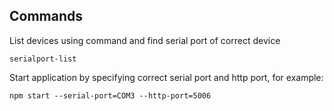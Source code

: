## Commands
List devices using command and find serial port of correct device
```
serialport-list
```

Start application by specifying correct serial port and http port, for example:
```
npm start --serial-port=COM3 --http-port=5006
```
